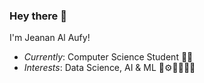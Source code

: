 ### Hey there 👋

I'm Jeanan Al Aufy!
- *Currently*: Computer Science Student 👩‍💻
- *Interests*: Data Science, AI & ML 🤖⚙️🔧🦾👩‍💻
